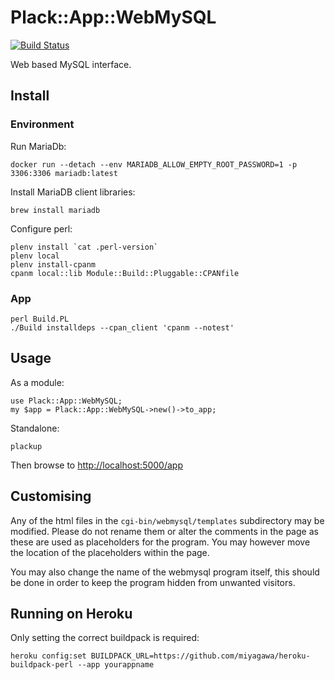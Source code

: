 # Plack::App::WebMySQL

[![Build Status](https://travis-ci.org/thedumbterminal/Plack-App-WebMySQL.svg?branch=master)](https://travis-ci.org/thedumbterminal/Plack-App-WebMySQL)

Web based MySQL interface.

## Install

### Environment

Run MariaDb:

    docker run --detach --env MARIADB_ALLOW_EMPTY_ROOT_PASSWORD=1 -p 3306:3306 mariadb:latest

Install MariaDB client libraries:

    brew install mariadb

Configure perl:

    plenv install `cat .perl-version`
    plenv local
    plenv install-cpanm
    cpanm local::lib Module::Build::Pluggable::CPANfile

### App

    perl Build.PL
    ./Build installdeps --cpan_client 'cpanm --notest'

## Usage

As a module:

    use Plack::App::WebMySQL;
    my $app = Plack::App::WebMySQL->new()->to_app;

Standalone:

    plackup

Then browse to [http://localhost:5000/app](http://localhost:5000/)

## Customising

Any of the html files in the `cgi-bin/webmysql/templates` subdirectory may be modified. Please do not rename them or alter the comments in the page
as these are used as placeholders for the program. You may however move the location of the placeholders within the page.

You may also change the name of the webmysql program itself, this should be done in order to keep the program hidden from unwanted visitors.

## Running on Heroku

Only setting the correct buildpack is required:

    heroku config:set BUILDPACK_URL=https://github.com/miyagawa/heroku-buildpack-perl --app yourappname
